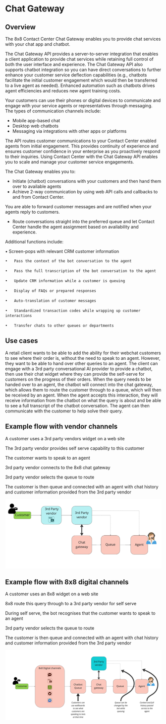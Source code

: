# Chat Gateway

## Overview

The 8x8 Contact Center Chat Gateway enables you to provide chat services with your chat app and chatbot.

The Chat Gateway API provides a server-to-server integration that enables a client application to provide chat services while retaining full control of both the user interface and experience. The Chat Gateway API also supports chatbot integration so you can have direct conversations to further enhance your customer service deflection capabilities (e.g., chatbots facilitate the initial customer engagement which would then be transferred to a live agent as needed). Enhanced automation such as chatbots drives agent efficiencies and reduces new agent training costs.

Your customers can use their phones or digital devices to communicate and engage with your service agents or representatives through messaging. The types of communication channels include:

* Mobile app-based chat
* Desktop web chatbots
* Messaging via integrations with other apps or platforms

The API routes customer communications to your Contact Center enabled agents from initial engagement. This provides continuity of experience and ensures customer confidence in your enterprise as you proactively respond to their inquiries. Using Contact Center with the Chat Gateway API enables you to scale and manage your customer service engagements.

The Chat Gateway enables you to:

* Initiate (chatbot) conversations with your customers and then hand them over to available agents
* Achieve 2-way communication by using web API calls and callbacks to and from Contact Center.  

You are able to forward customer messages and are notified when your agents reply to customers.
* Route conversations straight into the preferred queue and let Contact Center handle the agent assignment based on availability and experience.

Additional functions include:  

• Screen-pops with relevant CRM customer information

```
•	Pass the context of the bot conversation to the agent

•	Pass the full transcription of the bot conversation to the agent

•	Update CRM information while a customer is queuing

•	Display of FAQs or prepared responses

•	Auto-translation of customer messages

•	Standardized transaction codes while wrapping up customer interactions

•	Transfer chats to other queues or departments

```

## Use cases

A retail client wants to be able to add the ability for their webchat customers to see where their order is, without the need to speak to an agent. However, they want to be able to hand over other queries to an agent. The client can engage with a 3rd party conversational AI provider to provide a chatbot, then use their chat widget where they can provide the self-serve for customers on the progress of their orders. When the query needs to be handed over to an agent, the chatbot will connect into the chat gateway, which allows them to route the customer through to a queue, which will then be received by an agent. When the agent accepts this interaction, they will receive information from the chatbot on what the query is about and be able to see a full transcript of the chatbot conversation. The agent can then communicate with the customer to help solve their query.

## Example flow with vendor channels

A customer uses a 3rd party vendors widget on a web site  

The 3rd party vendor provides self serve capability to this customer  

The customer wants to speak to an agent  

3rd party vendor connects to the 8x8 chat gateway  

3rd party vendor selects the queue to route  

The customer is then queue and connected with an agent with chat history and customer information provided from the 3rd party vendor

![](../images/9673c4a-Chat_Gateway_flow.jpg "Chat Gateway flow.jpg")

## Example flow with 8x8 digital channels

A customer uses an 8x8 widget on a web site  

8x8 route this query through to a 3rd party vendor for self serve  

During self serve, the bot recognises that the customer wants to speak to an agent  

3rd party vendor selects the queue to route  

The customer is then queue and connected with an agent with chat history and customer information provided from the 3rd party vendor

![](../images/5a322f6-Chat_Gateway_flow_1.jpg)
